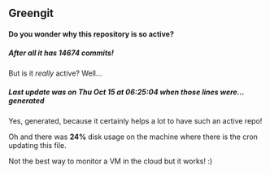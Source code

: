 ## Greengit

#### Do you wonder why this repository is so active?

##### After all it has 14674 commits!

But is it *really* active? Well...

##### Last update was on Thu Oct 15 at 06:25:04 when those lines were... generated

Yes, generated, because it certainly helps a lot to have such an active repo!

Oh and there was **24%** disk usage on the machine
where there is the cron updating this file.

Not the best way to monitor a VM in the cloud but it works! :)
